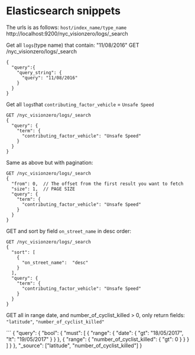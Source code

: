 Elasticsearch snippets
===================
The urls is as follows: `host/index_name/type_name`
http://localhost:9200/nyc_visionzero/logs/_search

Get all `logs`(type name) that contain: "11/08/2016"
GET /nyc_visionzero/logs/_search
```
{
  "query":{
    "query_string": {
      "query": "11/08/2016"
    }
  }
}
```

Get all `logs`that `contributing_factor_vehicle`  = `Unsafe Speed`
```
GET /nyc_visionzero/logs/_search
{
  "query": {
    "term": {
      "contributing_factor_vehicle": "Unsafe Speed"
    }
  }
}
```

Same as above but with pagination:
```
GET /nyc_visionzero/logs/_search
{
  "from": 0,  // The offset from the first result you want to fetch
  "size": 1,  // PAGE SIZE 
  "query": {
    "term": {
      "contributing_factor_vehicle": "Unsafe Speed"
    }
  }
}
```
GET and sort by field `on_street_name` in desc order:
```
GET /nyc_visionzero/logs/_search
{
  "sort": [
    {
      "on_street_name":  "desc"
    }
  ],
  "query": {
    "term": {
      "contributing_factor_vehicle": "Unsafe Speed"
    }
  }
}
```

GET all in range date, and number_of_cyclist_killed > 0, only return fields:   `"latitude"`, `"number_of_cyclist_killed"`

´´´
{
  "query": {
    "bool": {
      "must": [
        {
          "range": {
            "date": {
              "gt": "18/05/2017",
              "lt": "19/05/2017"
            }
          }
        },
        {
          "range": {
            "number_of_cyclist_killed": {
              "gt": 0
            }
          }
        }
      ]
    }
  },
  "_source": ["latitude", "number_of_cyclist_killed"]
}

